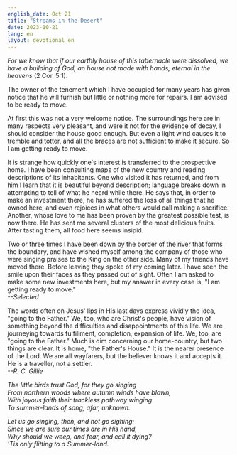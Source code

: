 ```yaml
---
english_date: Oct 21
title: "Streams in the Desert"
date: 2023-10-21
lang: en
layout: devotional_en
---
```





<p>

</p>

<p><em>For we know that if our earthly house of this tabernacle were dissolved, we have a building of God, an house not made with hands, eternal in the heavens</em> (2 Cor. 5:1).

</p>

<p>The owner of the tenement which I have occupied for many years has given notice that he will furnish but little or nothing more for repairs. I am advised to be ready to move.

</p>

<p>At first this was not a very welcome notice. The surroundings here are in many respects very pleasant, and were it not for the evidence of decay, I should consider the house good enough. But even a light wind causes it to tremble and totter, and all the braces are not sufficient to make it secure. So I am getting ready to move.

</p>

<p>It is strange how quickly one's interest is transferred to the prospective home. I have been consulting maps of the new country and reading descriptions of its inhabitants. One who visited it has returned, and from him I learn that it is beautiful beyond description; language breaks down in attempting to tell of what he heard while there. He says that, in order to make an investment there, he has suffered the loss of all things that he owned here, and even rejoices in what others would call making a sacrifice. Another, whose love to me has been proven by the greatest possible test, is now there. He has sent me several clusters of the most delicious fruits. After tasting them, all food here seems insipid.

</p>

<p>Two or three times I have been down by the border of the river that forms the boundary, and have wished myself among the company of those who were singing praises to the King on the other side. Many of my friends have moved there. Before leaving they spoke of my coming later. I have seen the smile upon their faces as they passed out of sight. Often I am asked to make some new investments here, but my answer in every case is, "I am getting ready to move."<br/> <em>--Selected</em>

</p>

<p>The words often on Jesus' lips in His last days express vividly the idea, "going to the Father." We, too, who are Christ's people, have vision of something beyond the difficulties and disappointments of this life. We are journeying towards fulfillment, completion, expansion of life. We, too, are "going to the Father." Much is dim concerning our home-country, but two things are clear. It is home, "the Father's House." It is the nearer presence of the Lord. We are all wayfarers, but the believer knows it and accepts it. He is a traveller, not a settler.<br/> <em>--R. C. Gillie</em>

</p>

<p><em>The little birds trust God, for they go singing<br/> From northern woods where autumn winds have blown,<br/> With joyous faith their trackless pathway winging<br/> To summer-lands of song, afar, unknown.</em>

</p>

<p><em>Let us go singing, then, and not go sighing:<br/> Since we are sure our times are in His hand,<br/> Why should we weep, and fear, and call it dying?<br/> 'Tis only flitting to a Summer-land.</em>

</p>

<p></p>
